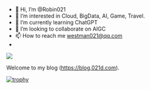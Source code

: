 - 👋 Hi, I’m @Robin021
- 👀 I’m interested in Cloud, BigData, AI, Game, Travel. 
- 🌱 I’m currently learning ChatGPT
- 💞️ I’m looking to collaborate on AIGC
- 📫 How to reach me westman021@qq.com
- 


![](https://cdn.jsdelivr.net/gh/jer2008/jer2008@main/assets/github-contribution-grid-snake.svg)

Welcome to my blog (https://blog.021d.com).


[![trophy](https://github-profile-trophy.vercel.app/?username=Robin021&theme=onedark&column=7)](https://github.com/Robin021/github-profile-trophy)
